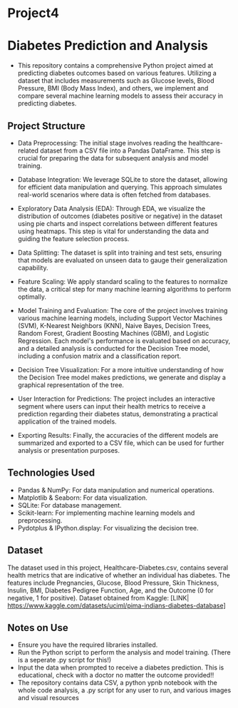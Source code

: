 # Project4


# Diabetes Prediction and Analysis

- This repository contains a comprehensive Python project aimed at predicting diabetes outcomes based on various features. Utilizing a dataset that includes measurements such as Glucose levels, Blood Pressure, BMI (Body Mass Index), and others, we implement and compare several machine learning models to assess their accuracy in predicting diabetes. 

## Project Structure

- Data Preprocessing: The initial stage involves reading the healthcare-related dataset from a CSV file into a Pandas DataFrame. This step is crucial for preparing the data for subsequent analysis and model training.

- Database Integration: We leverage SQLite to store the dataset, allowing for efficient data manipulation and querying. This approach simulates real-world scenarios where data is often fetched from databases.

- Exploratory Data Analysis (EDA): Through EDA, we visualize the distribution of outcomes (diabetes positive or negative) in the dataset using pie charts and inspect correlations between different features using heatmaps. This step is vital for understanding the data and guiding the feature selection process.

- Data Splitting: The dataset is split into training and test sets, ensuring that models are evaluated on unseen data to gauge their generalization capability.

- Feature Scaling: We apply standard scaling to the features to normalize the data, a critical step for many machine learning algorithms to perform optimally.

- Model Training and Evaluation: The core of the project involves training various machine learning models, including Support Vector Machines (SVM), K-Nearest Neighbors (KNN), Naive Bayes, Decision Trees, Random Forest, Gradient Boosting Machines (GBM), and Logistic Regression. Each model's performance is evaluated based on accuracy, and a detailed analysis is conducted for the Decision Tree model, including a confusion matrix and a classification report.

- Decision Tree Visualization: For a more intuitive understanding of how the Decision Tree model makes predictions, we generate and display a graphical representation of the tree.

- User Interaction for Predictions: The project includes an interactive segment where users can input their health metrics to receive a prediction regarding their diabetes status, demonstrating a practical application of the trained models.

- Exporting Results: Finally, the accuracies of the different models are summarized and exported to a CSV file, which can be used for further analysis or presentation purposes.

## Technologies Used

- Pandas & NumPy: For data manipulation and numerical operations.
- Matplotlib & Seaborn: For data visualization.
- SQLite: For database management.
- Scikit-learn: For implementing machine learning models and preprocessing.
- Pydotplus & IPython.display: For visualizing the decision tree.

## Dataset
The dataset used in this project, Healthcare-Diabetes.csv, contains several health metrics that are indicative of whether an individual has diabetes. The features include Pregnancies, Glucose, Blood Pressure, Skin Thickness, Insulin, BMI, Diabetes Pedigree Function, Age, and the Outcome (0 for negative, 1 for positive). Dataset obtained from Kaggle: [LINK| https://www.kaggle.com/datasets/uciml/pima-indians-diabetes-database]

## Notes on Use
- Ensure you have the required libraries installed.
- Run the Python script to perform the analysis and model training. (There is a seperate .py script for this!)
- Input the data when prompted to receive a diabetes prediction. This is educational, check with a doctor no matter the outcome provided!!
- The repository contains data CSV, a python ypnb notebook with the whole code analysis, a .py script for any user to run, and various images and visual resources
